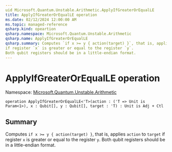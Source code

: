 ```yaml
---
uid Microsoft.Quantum.Unstable.Arithmetic.ApplyIfGreaterOrEqualLE
title: ApplyIfGreaterOrEqualLE operation
ms.date: 02/12/2024 12:00:00 AM
ms.topic: managed-reference
qsharp.kind: opeartion
qsharp.namespace: Microsoft.Quantum.Unstable.Arithmetic
qsharp.name: ApplyIfGreaterOrEqualLE
qsharp.summary: Computes `if x >= y { action(target) }`, that is, applies `action` to `target`
if register `x` is greater or equal to the register `y`.
Both qubit registers should be in a little-endian format.
---
```


# ApplyIfGreaterOrEqualLE operation

Namespace: [Microsoft.Quantum.Unstable.Arithmetic](xref:Microsoft.Quantum.Unstable.Arithmetic)

```qsharp
operation ApplyIfGreaterOrEqualLE<'T>(action : ('T => Unit is Param<1>), x : Qubit[], y : Qubit[], target : 'T) : Unit is Adj + Ctl
```

## Summary
Computes `if x >= y { action(target) }`, that is, applies `action` to `target`
if register `x` is greater or equal to the register `y`.
Both qubit registers should be in a little-endian format.
